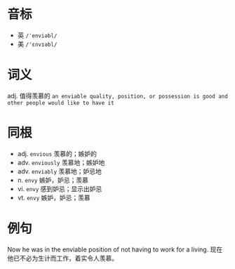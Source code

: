 # 音标

- 英 `/ˈenviəbl/`
- 美 `/'ɛnvɪəbl/`

# 词义

adj. 值得羡慕的
`an enviable quality, position, or possession is good and other people would like to have it`

# 同根

- adj. `envious` 羡慕的；嫉妒的
- adv. `enviously` 羡慕地；嫉妒地
- adv. `enviably` 羡慕地；妒忌地
- n. `envy` 嫉妒，妒忌；羡慕
- vi. `envy` 感到妒忌；显示出妒忌
- vt. `envy` 嫉妒，妒忌；羡慕

# 例句

Now he was in the enviable position of not having to work for a living.
现在他已不必为生计而工作，着实令人羡慕。


